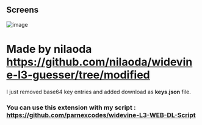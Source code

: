 ## Screens

![image](https://user-images.githubusercontent.com/20772925/127744128-4a91d09b-a4f0-44b2-9e7b-2a9667d94cbe.png)

# Made by nilaoda <https://github.com/nilaoda/widevine-l3-guesser/tree/modified>

I just removed base64 key entries and added download as **keys.json** file.

### You can use this extension with my script : <https://github.com/parnexcodes/widevine-L3-WEB-DL-Script>

